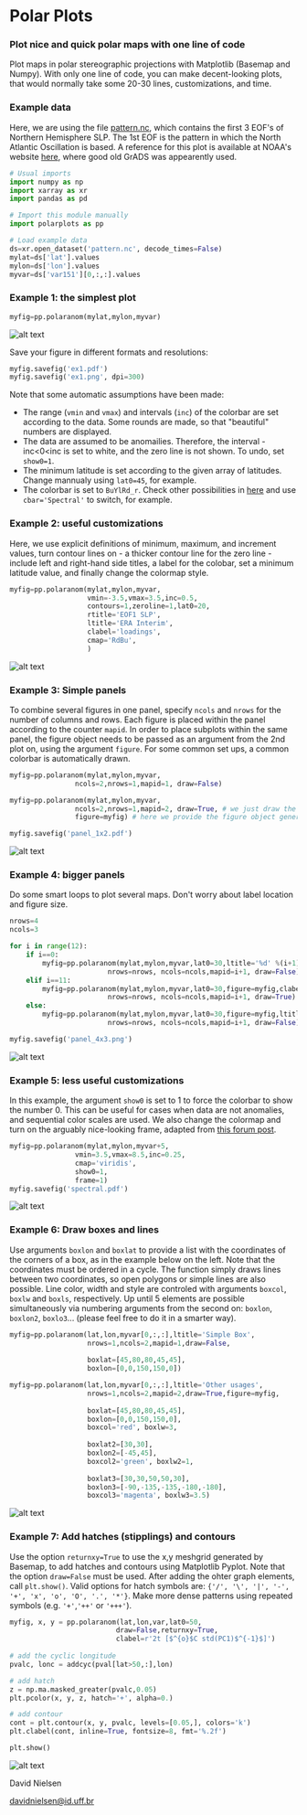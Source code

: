 
# Polar Plots
### Plot nice and quick polar maps with one line of code
Plot maps in polar stereographic projections with Matplotlib (Basemap and Numpy). With only one line of code, you can make decent-looking plots, that would normally take some 20-30 lines, customizations, and time.

### Example data
Here, we are using the file [pattern.nc](https://github.com/davidmnielsen/polarplots/blob/master/pattern.nc), which contains the first 3 EOF's of Northern Hemisphere SLP. The 1st EOF is the pattern in which the North Atlantic Oscillation is based. A reference for this plot is available at NOAA's website [here](http://www.cpc.ncep.noaa.gov/products/precip/CWlink/daily_ao_index/ao.loading.shtml), where good old GrADS was appearently used.

```python
# Usual imports
import numpy as np
import xarray as xr
import pandas as pd

# Import this module manually
import polarplots as pp

# Load example data
ds=xr.open_dataset('pattern.nc', decode_times=False) 
mylat=ds['lat'].values             
mylon=ds['lon'].values
myvar=ds['var151'][0,:,:].values

```
### Example 1: the simplest plot
```python
myfig=pp.polaranom(mylat,mylon,myvar)
```
![alt text](https://github.com/davidmnielsen/polarplots/blob/master/ex_figures/ex1.png "ex1.png")

Save your figure in different formats and resolutions:
```python
myfig.savefig('ex1.pdf') 
myfig.savefig('ex1.png', dpi=300) 
```
Note that some automatic assumptions have been made:
- The range (`vmin` and `vmax`) and intervals (`inc`) of the colorbar are set according to the data. Some rounds are made, so that "beautiful" numbers are displayed.
- The data are assumed to be anomailies. Therefore, the interval -inc<0<inc is set to white, and the zero line is not shown. To undo, set `show0=1`.
- The minimum latitude is set according to the given array of latitudes. Change mannualy using `lat0=45`, for example.
- The colorbar is set to `BuYlRd_r`. Check other possibilities in [here](https://matplotlib.org/examples/color/colormaps_reference.html) and use `cbar='Spectral'` to switch, for example. 

### Example 2: useful customizations
Here, we use explicit definitions of minimum, maximum, and increment values, turn contour lines on - a thicker contour line for the zero line - include left and right-hand side titles, a label for the colobar, set a minimum latitude value, and finally change the colormap style. 
```python
myfig=pp.polaranom(mylat,mylon,myvar,
                   vmin=-3.5,vmax=3.5,inc=0.5,
                   contours=1,zeroline=1,lat0=20,
                   rtitle='EOF1 SLP',
                   ltitle='ERA Interim',
                   clabel='loadings',
                   cmap='RdBu',
                   )
```
![alt text](https://github.com/davidmnielsen/polarplots/blob/master/ex_figures/ex2.png "ex2.png")

### Example 3: Simple panels
To combine several figures in one panel, specify `ncols` and `nrows` for the number of columns and rows. Each figure is placed within the panel according to the counter `mapid`.  In order to place subplots within the same panel, the figure object needs to be passed as an argument from the 2nd plot on, using the argument `figure`. For some common set ups, a common colorbar is automatically drawn.

```python
myfig=pp.polaranom(mylat,mylon,myvar,
                ncols=2,nrows=1,mapid=1, draw=False)

myfig=pp.polaranom(mylat,mylon,myvar,
                ncols=2,nrows=1,mapid=2, draw=True, # we just draw the figure on the screen when all subplots are ready
                figure=myfig) # here we provide the figure object generated in the previous plot

myfig.savefig('panel_1x2.pdf')
``` 
![alt text](https://github.com/davidmnielsen/polarplots/blob/master/ex_figures/panel_1x2.png "panel_1x2.png")

### Example 4: bigger panels

Do some smart loops to plot several maps. Don't worry about label location and figure size.

```python
nrows=4
ncols=3

for i in range(12):
    if i==0:
        myfig=pp.polaranom(mylat,mylon,myvar,lat0=30,ltitle='%d' %(i+1),
                        nrows=nrows, ncols=ncols,mapid=i+1, draw=False)
    elif i==11:
        myfig=pp.polaranom(mylat,mylon,myvar,lat0=30,figure=myfig,clabel='colorbar label',ltitle='%d' %(i+1),
                        nrows=nrows, ncols=ncols,mapid=i+1, draw=True)
    else:
        myfig=pp.polaranom(mylat,mylon,myvar,lat0=30,figure=myfig,ltitle='%d' %(i+1),
                        nrows=nrows, ncols=ncols,mapid=i+1, draw=False)

myfig.savefig('panel_4x3.png')
```
![alt text](https://github.com/davidmnielsen/polarplots/blob/master/ex_figures/panel_4x3.png "panel_4x3.png")

### Example 5: less useful customizations
In this example, the argument `show0` is set to 1 to force the colorbar to show the number 0. This can be useful for cases when data are not anomalies, and sequential color scales are used. We also change the colormap and turn on the arguably nice-looking frame, adapted from [this forum post](https://stackoverflow.com/questions/47431242/matplotlib-create-lat-lon-white-black-round-bounding-box-around-basemap).  

```python
myfig=pp.polaranom(mylat,mylon,myvar+5,
                vmin=3.5,vmax=8.5,inc=0.25,
                cmap='viridis',
                show0=1,
                frame=1)
myfig.savefig('spectral.pdf')
```
![alt text](https://github.com/davidmnielsen/polarplots/blob/master/ex_figures/spectral.png "spectral.png")

### Example 6: Draw boxes and lines
Use arguments `boxlon` and `boxlat` to provide a list with the coordinates of the corners of a box, as in the example below on the left. Note that the coordinates must be ordered in a cycle. The function simply draws lines between two coordinates, so open polygons or simple lines are also possible. Line color, width and style are controled with arguments `boxcol`, `boxlw` and `boxls`, respectively. Up until 5 elements are possible simultaneously via numbering arguments from the second on:  `boxlon`, `boxlon2`, `boxlo3`... (please feel free to do it in a smarter way).

```python
myfig=pp.polaranom(lat,lon,myvar[0,:,:],ltitle='Simple Box',
                   nrows=1,ncols=2,mapid=1,draw=False,
                   
                   boxlat=[45,80,80,45,45],
                   boxlon=[0,0,150,150,0])

myfig=pp.polaranom(lat,lon,myvar[0,:,:],ltitle='Other usages',
                   nrows=1,ncols=2,mapid=2,draw=True,figure=myfig,
                   
                   boxlat=[45,80,80,45,45],
                   boxlon=[0,0,150,150,0],
                   boxcol='red', boxlw=3,
                   
                   boxlat2=[30,30],
                   boxlon2=[-45,45],
                   boxcol2='green', boxlw2=1,
                   
                   boxlat3=[30,30,50,50,30],
                   boxlon3=[-90,-135,-135,-180,-180],
                   boxcol3='magenta', boxlw3=3.5)

```
![alt text](https://github.com/davidmnielsen/polarplots/blob/master/ex_figures/simple_box.png "simple_box.png")

### Example 7: Add hatches (stipplings) and contours
Use the option `returnxy=True` to use the x,y meshgrid generated by Basemap, to add hatches and contours using Matplotlib Pyplot. Note that the option `draw=False` must be used. After adding the ohter graph elements, call `plt.show()`. Valid options for hatch symbols are: `{'/', '\', '|', '-', '+', 'x', 'o', 'O', '.', '*'}`. Make more dense patterns using repeated symbols (e.g. `'+'`,`'++'` or `'+++'`).

```python
myfig, x, y = pp.polaranom(lat,lon,var,lat0=50,
                          draw=False,returnxy=True,
                          clabel=r'2t [$^{o}$C std(PC1)$^{-1}$]')
          
# add the cyclic longitude
pvalc, lonc = addcyc(pval[lat>50,:],lon) 

# add hatch
z = np.ma.masked_greater(pvalc,0.05)
plt.pcolor(x, y, z, hatch='+', alpha=0.)

# add contour
cont = plt.contour(x, y, pvalc, levels=[0.05,], colors='k')
plt.clabel(cont, inline=True, fontsize=8, fmt='%.2f')

plt.show()

```
![alt text](https://github.com/davidmnielsen/polarplots/blob/master/ex_figures/seasonal_ao_eof_asreg_2t_JJA.png "stipplings and contours")

David Nielsen

davidnielsen@id.uff.br


